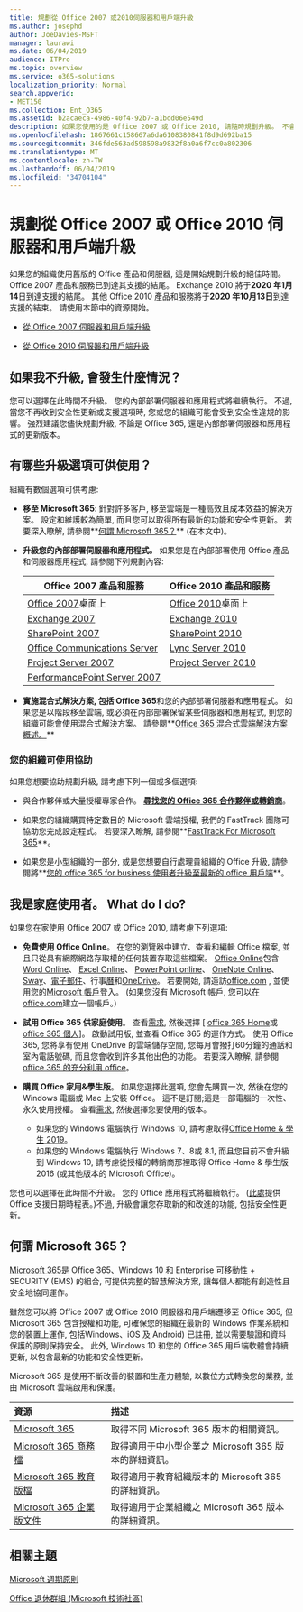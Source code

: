 ```yaml
---
title: 規劃從 Office 2007 或2010伺服器和用戶端升級
ms.author: josephd
author: JoeDavies-MSFT
manager: laurawi
ms.date: 06/04/2019
audience: ITPro
ms.topic: overview
ms.service: o365-solutions
localization_priority: Normal
search.appverid:
- MET150
ms.collection: Ent_O365
ms.assetid: b2acaeca-4986-40f4-92b7-a1bdd06e549d
description: 如果您使用的是 Office 2007 或 Office 2010, 請隨時規劃升級。 不會堵塞過時的應用程式。 使用這些資源開始使用您的計畫。
ms.openlocfilehash: 1867661c158667a6da6108380841f8d9d692ba15
ms.sourcegitcommit: 346fde563ad598598a9832f8a0a6f7cc0a802306
ms.translationtype: MT
ms.contentlocale: zh-TW
ms.lasthandoff: 06/04/2019
ms.locfileid: "34704104"
---
```

# <a name="plan-your-upgrade-from-office-2007-or-office-2010-servers-and-clients"></a>規劃從 Office 2007 或 Office 2010 伺服器和用戶端升級

如果您的組織使用舊版的 Office 產品和伺服器, 這是開始規劃升級的絕佳時間。 Office 2007 產品和服務已到達其支援的結尾。 Exchange 2010 將于**2020 年1月 14**日到達支援的結尾。 其他 Office 2010 產品和服務將于**2020 年10月13日**到達支援的結束。 請使用本節中的資源開始。

- [從 Office 2007 伺服器和用戶端升級](upgrade-from-office-2007-servers-and-products.md)

- [從 Office 2010 伺服器和用戶端升級](upgrade-from-office-2010-servers-and-products.md)

## <a name="what-happens-if-i-dont-upgrade"></a>如果我不升級, 會發生什麼情況？

您可以選擇在此時間不升級。 您的內部部署伺服器和應用程式將繼續執行。 不過, 當您不再收到安全性更新或支援選項時, 您或您的組織可能會受到安全性違規的影響。 強烈建議您儘快規劃升級, 不論是 Office 365, 還是內部部署伺服器和應用程式的更新版本。

## <a name="what-upgrade-options-are-available"></a>有哪些升級選項可供使用？      

組織有數個選項可供考慮:

- **移至 Microsoft 365**: 針對許多客戶, 移至雲端是一種高效且成本效益的解決方案。 設定和維護較為簡單, 而且您可以取得所有最新的功能和安全性更新。 若要深入瞭解, 請參閱**[何謂 Microsoft 365？](#what-is-microsoft-365)** (在本文中)。
    
- **升級您的內部部署伺服器和應用程式。** 如果您是在內部部署使用 Office 產品和伺服器應用程式, 請參閱下列規劃內容:<br/> 

    
    |Office 2007 產品和服務  |Office 2010 產品和服務  |
    |---------|---------|
    |[Office 2007](https://docs.microsoft.com/DeployOffice/office-2007-end-support-roadmap)桌面上 | [Office 2010](https://docs.microsoft.com/DeployOffice/office-2010-end-support-roadmap)桌面上 |
    |[Exchange 2007](exchange-2007-end-of-support.md) |[Exchange 2010](exchange-2010-end-of-support.md) |
    |[SharePoint 2007](sharepoint-2007-end-of-support.md) |[SharePoint 2010](upgrade-from-sharepoint-2010.md) |
    |[Office Communications Server](https://docs.microsoft.com/skypeforbusiness/plan-your-deployment/upgrade) |[Lync Server 2010](https://docs.microsoft.com/skypeforbusiness/plan-your-deployment/upgrade) |
    |[Project Server 2007](project-server-2007-end-of-support.md) |[Project Server 2010](project-server-2010-end-of-support.md) |
    |[PerformancePoint Server 2007](pps-2007-end-of-support.md) | |
 
- **實施混合式解決方案, 包括 Office 365**和您的內部部署伺服器和應用程式。 如果您是以階段移至雲端, 或必須在內部部署保留某些伺服器和應用程式, 則您的組織可能會使用混合式解決方案。 請參閱**[Office 365 混合式雲端解決方案概述。](hybrid-cloud-overview.md)** 
    
### <a name="help-is-available-for-your-organization"></a>您的組織可使用協助

如果您想要協助規劃升級, 請考慮下列一個或多個選項:

- 與合作夥伴或大量授權專家合作。 **[尋找您的 Office 365 合作夥伴或轉銷商](https://support.office.com/article/b6c18a9b-2aed-4c84-9d75-af709160258c.aspx)**。 

- 如果您的組織購買特定數目的 Microsoft 雲端授權, 我們的 FastTrack 團隊可協助您完成設定程式。 若要深入瞭解, 請參閱**[FastTrack For Microsoft 365](https://www.microsoft.com/fasttrack/microsoft-365)**。

- 如果您是小型組織的一部分, 或是您想要自行處理貴組織的 Office 升級, 請參閱將**[您的 office 365 for business 使用者升級至最新的 office 用戶端](https://docs.microsoft.com/office365/admin/setup/upgrade-users-to-latest-office-client)**。 
  
## <a name="im-a-home-user-what-do-i-do"></a>我是家庭使用者。 What do I do?

如果您在家使用 Office 2007 或 Office 2010, 請考慮下列選項:

- **免費使用 Office Online**。 在您的瀏覽器中建立、查看和編輯 Office 檔案, 並且只從具有網際網路存取權的任何裝置存取這些檔案。 [Office Online](https://products.office.com/office-online/documents-spreadsheets-presentations-office-online)包含[Word Online](http://go.microsoft.com/fwlink/p/?linkid=746664)、 [Excel Online](http://go.microsoft.com/fwlink/p/?linkid=746665)、 [PowerPoint online](http://go.microsoft.com/fwlink/p/?linkid=746666)、 [OneNote Online](http://go.microsoft.com/fwlink/p/?linkid=746674)、 [Sway](http://go.microsoft.com/fwlink/p/?linkid=746675)、[電子郵件](http://go.microsoft.com/fwlink/p/?linkid=746676)、行事[曆](http://go.microsoft.com/fwlink/p/?linkid=746678)和[OneDrive](http://go.microsoft.com/fwlink/p/?linkid=746679)。 若要開始, 請造訪[office.com](https://office.com) , 並使用您的[Microsoft 帳戶](https://account.microsoft.com/account)登入。 (如果您沒有 Microsoft 帳戶, 您可以在[office.com](https://office.com)建立一個帳戶。)

- **試用 Office 365 供家庭使用**。 查看[需求](https://www.microsoft.com/p/office-365-home/cfq7ttc0k5dm?rtc=1&activetab=pivot:techspecstab), 然後選擇 [ [office 365 Home](https://www.microsoft.com/p/office-365-home/cfq7ttc0k5dm)或[office 365 個人](https://www.microsoft.com/p/office-365-personal/cfq7ttc0k5bf)]。 啟動試用版, 並查看 Office 365 的運作方式。 使用 Office 365, 您將享有使用 OneDrive 的雲端儲存空間, 您每月會撥打60分鐘的通話和室內電話號碼, 而且您會收到許多其他出色的功能。 若要深入瞭解, 請參閱[office 365 的充分利用 office](https://products.office.com/compare-all-microsoft-office-products?&activetab=tab%3aprimaryr1)。
    
- **購買 Office 家用&amp;學生版**。 如果您選擇此選項, 您會先購買一次, 然後在您的 Windows 電腦或 Mac 上安裝 Office。 這不是訂閱;這是一部電腦的一次性、永久使用授權。 查看[需求](http://office.com/systemrequirements), 然後選擇您要使用的版本。
    - 如果您的 Windows 電腦執行 Windows 10, 請考慮取得[Office Home & 學生 2019](https://www.microsoft.com/p/office-home-student-2019/cfq7ttc0k7c8)。
    - 如果您的 Windows 電腦執行 Windows 7、8或 8.1, 而且您目前不會升級到 Windows 10, 請考慮從授權的轉銷商那裡取得 Office Home & 學生版 2016 (或其他版本的 Microsoft Office)。

您也可以選擇在此時間不升級。 您的 Office 應用程式將繼續執行。 ([此處](https://go.microsoft.com/fwlink/p/?linkid=2085724)提供 Office 支援日期時程表。)不過, 升級會讓您存取新的和改進的功能, 包括安全性更新。 
   
## <a name="what-is-microsoft-365"></a>何謂 Microsoft 365？

[Microsoft 365](https://www.microsoft.com/microsoft-365)是 Office 365、Windows 10 和 Enterprise 可移動性 + SECURITY (EMS) 的組合, 可提供完整的智慧解決方案, 讓每個人都能有創造性且安全地協同運作。 
  
雖然您可以將 Office 2007 或 Office 2010 伺服器和用戶端遷移至 Office 365, 但 Microsoft 365 包含授權和功能, 可確保您的組織在最新的 Windows 作業系統和您的裝置上運作, 包括Windows、iOS 及 Android) 已註冊, 並以需要驗證和資料保護的原則保持安全。 此外, Windows 10 和您的 Office 365 用戶端軟體會持續更新, 以包含最新的功能和安全性更新。
  
Microsoft 365 是使用不斷改善的裝置和生產力體驗, 以數位方式轉換您的業務, 並由 Microsoft 雲端啟用和保護。
  
|**資源**|**描述**|
|:-----|:-----|
|[Microsoft 365](https://www.microsoft.com/microsoft-365) <br/> |取得不同 Microsoft 365 版本的相關資訊。  <br/> |
|[Microsoft 365 商務檔](https://docs.microsoft.com/microsoft-365/business/) <br/> |取得適用于中小型企業之 Microsoft 365 版本的詳細資訊。  <br/> |
|[Microsoft 365 教育版檔](https://docs.microsoft.com/microsoft-365/education/) <br/> |取得適用于教育組織版本的 Microsoft 365 的詳細資訊。  <br/> |
|[Microsoft 365 企業版文件](https://docs.microsoft.com/microsoft-365/enterprise/) <br/> |取得適用于企業組織之 Microsoft 365 版本的詳細資訊。  <br/> |

   
## <a name="related-topics"></a>相關主題
  
[Microsoft 週期原則](https://go.microsoft.com/fwlink/?linkid=865200)

[Office 退休群組 (Microsoft 技術社區)](https://go.microsoft.com/fwlink/?linkid=842065)




